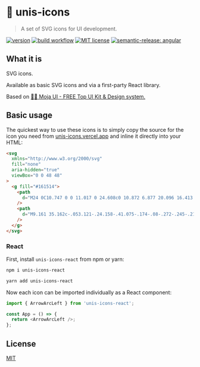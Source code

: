 # 🦄 unis-icons

> A set of SVG icons for UI development.

[![version](https://img.shields.io/npm/v/unis-icons)](https://www.npmjs.com/package/unis-icons) [![build workflow](https://github.com/unicorn-84/unis-icons/actions/workflows/build.yml/badge.svg)](https://github.com/unicorn-84/unis-icons/actions/workflows/build.yml) [![MIT license](https://img.shields.io/github/license/unicorn-84/unis-icons)](https://github.com/unicorn-84/unis-icons/blob/master/LICENSE) [![semantic-release: angular](https://img.shields.io/badge/semantic--release-angular-e10079?logo=semantic-release)](https://github.com/semantic-release/semantic-release)

## What it is

SVG icons.

Available as basic SVG icons and via a first-party React library.

Based on [🧜‍♀️ Moja UI - FREE Top UI Kit & Design system.](https://www.figma.com/community/file/1108679668074690379)

## Basic usage

The quickest way to use these icons is to simply copy the source for the icon you need from [unis-icons.vercel.app](https://unis-icons.vercel.app) and inline it directly into your HTML:

```html
<svg
  xmlns="http://www.w3.org/2000/svg"
  fill="none"
  aria-hidden="true"
  viewBox="0 0 48 48"
>
  <g fill="#161514">
    <path
      d="M24 0C10.747 0 0 11.017 0 24.608c0 10.872 6.877 20.096 16.413 23.35 1.2.227 1.64-.534 1.64-1.184 0-.587-.023-2.525-.033-4.581-6.677 1.488-8.086-2.904-8.086-2.904-1.092-2.844-2.665-3.6-2.665-3.6-2.177-1.528.165-1.496.165-1.496 2.41.173 3.679 2.535 3.679 2.535 2.14 3.762 5.614 2.675 6.984 2.046.215-1.59.837-2.676 1.523-3.29-5.33-.623-10.934-2.733-10.934-12.162 0-2.686.937-4.881 2.473-6.605-.25-.62-1.071-3.122.232-6.512 0 0 2.016-.661 6.602 2.523 1.914-.546 3.968-.82 6.007-.828 2.04.009 4.095.282 6.013.828 4.58-3.184 6.593-2.523 6.593-2.523 1.306 3.39.484 5.893.235 6.512 1.54 1.724 2.47 3.919 2.47 6.605 0 9.452-5.614 11.533-10.959 12.142.861.764 1.628 2.261 1.628 4.557 0 3.292-.027 5.942-.027 6.753 0 .655.432 1.422 1.648 1.18C41.132 44.697 48 35.476 48 24.608 48 11.017 37.255 0 24 0"
    />
    <path
      d="M9.161 35.162c-.053.121-.24.158-.41.075-.174-.08-.272-.245-.215-.366.051-.125.239-.16.412-.076.174.08.273.246.213.367Zm.97 1.101c-.114.108-.337.058-.489-.113-.156-.17-.186-.397-.07-.506.118-.108.334-.057.492.113.156.172.187.397.067.506Zm.945 1.403c-.147.104-.387.007-.535-.21-.147-.217-.147-.477.003-.58.149-.105.385-.011.535.204.147.22.147.48-.003.586Zm1.294 1.356c-.131.147-.411.108-.616-.093-.21-.197-.268-.476-.136-.623.133-.148.414-.106.62.093.209.197.272.477.132.623Zm1.785.788c-.058.19-.327.277-.598.196-.271-.084-.449-.307-.394-.5.056-.192.327-.283.6-.196.27.083.448.305.392.5Zm1.961.145c.006.201-.224.368-.509.371-.286.007-.518-.156-.52-.354 0-.202.224-.367.51-.372.285-.006.519.155.519.355Zm1.824-.315c.034.195-.164.397-.447.45-.278.052-.535-.07-.57-.264-.035-.2.166-.402.444-.454.283-.05.537.068.573.267Z"
    />
  </g>
</svg>
```

### React

First, install `unis-icons-react` from npm or yarn:

```bash
npm i unis-icons-react
```

```bash
yarn add unis-icons-react
```

Now each icon can be imported individually as a React component:

```js
import { ArrowArcLeft } from 'unis-icons-react';

const App = () => {
  return <ArrowArcLeft />;
};
```

## License

[MIT](https://github.com/unicorn-84/unis-icons/blob/master/LICENSE)

